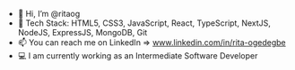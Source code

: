 - 👋 Hi, I’m @ritaog
- 🌱 Tech Stack: HTML5, CSS3, JavaScript, React, TypeScript, NextJS, NodeJS, ExpressJS, MongoDB, Git
- 📫 You can reach me on LinkedIn => www.linkedin.com/in/rita-ogedegbe
- 💻 I am currently working as an Intermediate Software Developer


<!---
ritaog/ritaog is a ✨ special ✨ repository because its `README.md` (this file) appears on your GitHub profile.
You can click the Preview link to take a look at your changes.
--->
